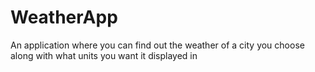 # WeatherApp
An application where you can find out the weather of a city you choose along with what units you want it displayed in
